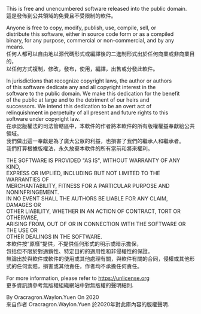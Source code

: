 This is free and unencumbered software released into the public domain.  
這是發佈到公共領域的免費且不受限制的軟件。  
  

Anyone is free to copy, modify, publish, use, compile, sell, or  
distribute this software, either in source code form or as a compiled  
binary, for any purpose, commercial or non-commercial, and by any  
means.  
任何人都可以自由地以源代碼形式或編譯後的二進制形式出於任何商業或非商業目的，  
以任何方式複制，修改，發布，使用，編譯，出售或分發此軟件。  
  

In jurisdictions that recognize copyright laws, the author or authors  
of this software dedicate any and all copyright interest in the  
software to the public domain. We make this dedication for the benefit  
of the public at large and to the detriment of our heirs and  
successors. We intend this dedication to be an overt act of  
relinquishment in perpetuity of all present and future rights to this  
software under copyright law.  
在承認版權法的司法管轄區中，本軟件的作者將本軟件的所有版權權益奉獻給公共領域。  
我們做出這一奉獻是為了廣大公眾的利益，也損害了我們的繼承人和繼承者。  
我們打算根據版權法，永久放棄本軟件的所有當前和將來權利。  
  

THE SOFTWARE IS PROVIDED "AS IS", WITHOUT WARRANTY OF ANY KIND,  
EXPRESS OR IMPLIED, INCLUDING BUT NOT LIMITED TO THE WARRANTIES OF  
MERCHANTABILITY, FITNESS FOR A PARTICULAR PURPOSE AND NONINFRINGEMENT.  
IN NO EVENT SHALL THE AUTHORS BE LIABLE FOR ANY CLAIM, DAMAGES OR  
OTHER LIABILITY, WHETHER IN AN ACTION OF CONTRACT, TORT OR OTHERWISE,  
ARISING FROM, OUT OF OR IN CONNECTION WITH THE SOFTWARE OR THE USE OR  
OTHER DEALINGS IN THE SOFTWARE.  
本軟件按“原樣”提供，不提供任何形式的明示或暗示擔保，  
包括但不限於對適銷性、特定目的的適用性和非侵權性的保證。  
無論出於與軟件或軟件的使用或其他處理有關，與軟件有關的合同，侵權或其他形式的任何索賠，損害或其他責任，作者均不承擔任何責任。  
  
  
  
For more information, please refer to <https://unlicense.org>  
更多資訊請參考無版權組織網站中對無版權的聲明細則.  
  
By Oracragron.Waylon.Yuen On 2020  
來自作者 Oracragron.Waylon.Yuen 於2020年對此庫內容的版權聲明.  